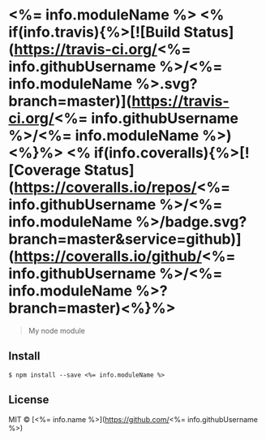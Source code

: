 # <%= info.moduleName %> <% if(info.travis){%>[![Build Status](https://travis-ci.org/<%= info.githubUsername %>/<%= info.moduleName %>.svg?branch=master)](https://travis-ci.org/<%= info.githubUsername %>/<%= info.moduleName %>)<%}%> <% if(info.coveralls){%>[![Coverage Status](https://coveralls.io/repos/<%= info.githubUsername %>/<%= info.moduleName %>/badge.svg?branch=master&service=github)](https://coveralls.io/github/<%= info.githubUsername %>/<%= info.moduleName %>?branch=master)<%}%>

> My node module


## Install

```
$ npm install --save <%= info.moduleName %>
```

## License

MIT © [<%= info.name %>](https://github.com/<%= info.githubUsername %>)
